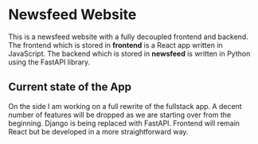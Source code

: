 Newsfeed Website
========================

This is a newsfeed website with a fully decoupled frontend and backend. The frontend which is stored in **frontend**
is a React app written in JavaScript. The backend which is stored in **newsfeed** is written in Python using the FastAPI
library.

## Current state of the App

On the side I am working on a full rewrite of the fullstack app. A decent number of features will be dropped as we are 
starting over from the beginning. Django is being replaced with FastAPI. Frontend will remain React but be developed in 
a more straightforward way.